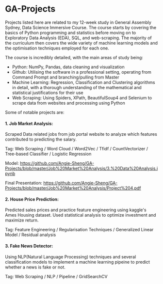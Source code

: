 # GA-Projects

Projects listed here are related to my 12-week study in General Assembly Sydney, Data Science Immersive Course. The course starts by covering the basics of Python programming and statistics before moving on to Exploratory Data Analysis (EDA), SQL, and web-scraping. The majority of the curriculum then covers the wide variety of machine learning models and the optimisation techniques employed for each one.

The course is incredibly detailed, with the main areas of study being:
- Python: NumPy, Pandas, data cleaning and visualization
- Github: Utilising the software in a professional setting, operating from Command Prompt and branching/pulling from Master
- Machine Learning: Regression, Classification and Clustering algorithms in detail, with a thorough understanding of the mathematical and statistical justifications for their use
- Web Scraping: Using Spiders, XPath, BeautifulSoup4 and Selenium to scrape data from websites and processing using Python

Some of notable projects are:
#### 1. Job Market Analysis:

Scraped Data related jobs from job portal website to analyze which features contributed to predicting the salary.

Tag: Web Scraping / Word Cloud / Word2Vec / Tfidf / CountVectorizer / Tree-based Classifier / Logistic Regression

Model: https://github.com/Angie-Sheng/GA-Projects/blob/master/Job%20Market%20Analysis/3.%20Data%20Analysis.ipynb

Final Presentation: https://github.com/Angie-Sheng/GA-Projects/blob/master/Job%20Market%20Analysis/Project%204.pdf

#### 2. House Price Prediction:

Predicted sales prices and practice feature engineering using kaggle's Ames Housing dataset. Used statistical analysis to optimize investment and maximize return.

Tag: Feature Engineering / Regularisation Techniques / Generalized Linear Model / Residual analysis 

#### 3. Fake News Detector:

Using NLP(Natural Language Processing) techniques and several classification models to implement a machine learning pipeine to predict whether a news is fake or not.

Tag: Web Scraping / NLP / Pipeline / GridSearchCV
